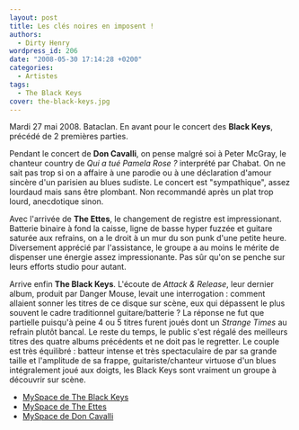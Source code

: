 ```yaml
---
layout: post
title: Les clés noires en imposent !
authors:
  - Dirty Henry
wordpress_id: 206
date: "2008-05-30 17:14:28 +0200"
categories:
  - Artistes
tags:
  - The Black Keys
cover: the-black-keys.jpg
---
```


Mardi 27 mai 2008. Bataclan. En avant pour le concert des **Black Keys**,
précédé de 2 premières parties.

Pendant le concert de **Don Cavalli**, on pense malgré soi à Peter McGray, le
chanteur country de _Qui a tué Pamela Rose ?_ interprété par Chabat. On ne sait
pas trop si on a affaire à une parodie ou à une déclaration d'amour sincère d'un
parisien au blues sudiste. Le concert est "sympathique", assez lourdaud mais
sans être plombant. Non recommandé après un plat trop lourd, anecdotique sinon.

Avec l'arrivée de **The Ettes**, le changement de registre est impressionant.
Batterie binaire à fond la caisse, ligne de basse hyper fuzzée et guitare
saturée aux refrains, on a le droit à un mur du son punk d'une petite heure.
Diversement apprécié par l'assistance, le groupe a au moins le mérite de
dispenser une énergie assez impressionante. Pas sûr qu'on se penche sur leurs
efforts studio pour autant.

Arrive enfin **The Black Keys**. L'écoute de _Attack & Release_, leur dernier
album, produit par Danger Mouse, levait une interrogation : comment allaient
sonner les titres de ce disque sur scène, eux qui dépassent le plus souvent le
cadre traditionnel guitare/batterie ? La réponse ne fut que partielle puisqu'à
peine 4 ou 5 titres furent joués dont un _Strange Times_ au refrain plutôt
bancal. Le reste du temps, le public s'est régalé des meilleurs titres des
quatre albums précédents et ne doit pas le regretter. Le couple est très
équilibré : batteur intense et très spectaculaire de par sa grande taille et
l'amplitude de sa frappe, guitariste/chanteur virtuose d'un blues intégralement
joué aux doigts, les Black Keys sont vraiment un groupe à découvrir sur scène.

- [MySpace de The Black Keys](http://www.myspace.com/theblackkeys)
- [MySpace de The Ettes](http://www.myspace.com/theettes)
- [MySpace de Don Cavalli](http://www.myspace.com/doncavalli)
